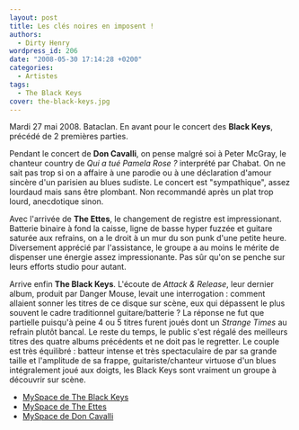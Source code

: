 ```yaml
---
layout: post
title: Les clés noires en imposent !
authors:
  - Dirty Henry
wordpress_id: 206
date: "2008-05-30 17:14:28 +0200"
categories:
  - Artistes
tags:
  - The Black Keys
cover: the-black-keys.jpg
---
```


Mardi 27 mai 2008. Bataclan. En avant pour le concert des **Black Keys**,
précédé de 2 premières parties.

Pendant le concert de **Don Cavalli**, on pense malgré soi à Peter McGray, le
chanteur country de _Qui a tué Pamela Rose ?_ interprété par Chabat. On ne sait
pas trop si on a affaire à une parodie ou à une déclaration d'amour sincère d'un
parisien au blues sudiste. Le concert est "sympathique", assez lourdaud mais
sans être plombant. Non recommandé après un plat trop lourd, anecdotique sinon.

Avec l'arrivée de **The Ettes**, le changement de registre est impressionant.
Batterie binaire à fond la caisse, ligne de basse hyper fuzzée et guitare
saturée aux refrains, on a le droit à un mur du son punk d'une petite heure.
Diversement apprécié par l'assistance, le groupe a au moins le mérite de
dispenser une énergie assez impressionante. Pas sûr qu'on se penche sur leurs
efforts studio pour autant.

Arrive enfin **The Black Keys**. L'écoute de _Attack & Release_, leur dernier
album, produit par Danger Mouse, levait une interrogation : comment allaient
sonner les titres de ce disque sur scène, eux qui dépassent le plus souvent le
cadre traditionnel guitare/batterie ? La réponse ne fut que partielle puisqu'à
peine 4 ou 5 titres furent joués dont un _Strange Times_ au refrain plutôt
bancal. Le reste du temps, le public s'est régalé des meilleurs titres des
quatre albums précédents et ne doit pas le regretter. Le couple est très
équilibré : batteur intense et très spectaculaire de par sa grande taille et
l'amplitude de sa frappe, guitariste/chanteur virtuose d'un blues intégralement
joué aux doigts, les Black Keys sont vraiment un groupe à découvrir sur scène.

- [MySpace de The Black Keys](http://www.myspace.com/theblackkeys)
- [MySpace de The Ettes](http://www.myspace.com/theettes)
- [MySpace de Don Cavalli](http://www.myspace.com/doncavalli)
